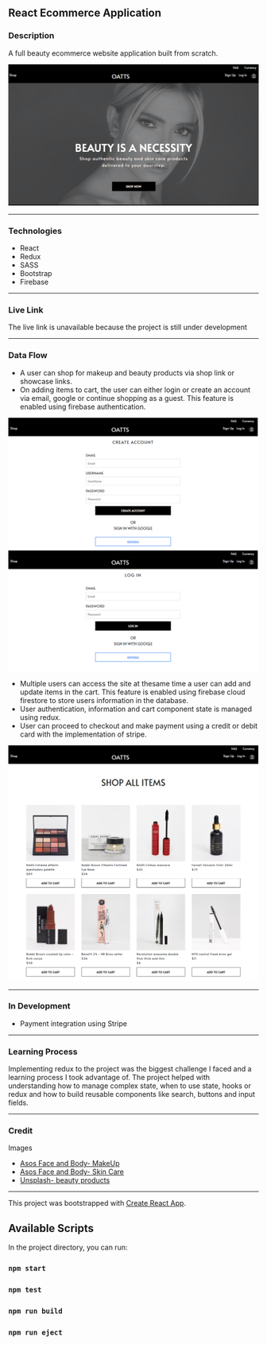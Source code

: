 
## React Ecommerce Application

### Description
A full beauty ecommerce website application built from scratch.

<img src="./src/assets/images/homepage2.png" alt="oatts home page" />

---

### Technologies

* React
* Redux
* SASS
* Bootstrap
* Firebase

---

### Live Link

The live link is unavailable because the project is still under development

---

### Data Flow

* A user can shop for makeup and beauty products via shop link or showcase links.
* On adding items to cart, the user can either login or create an account via email, google or continue shopping as a guest. This feature is enabled using firebase authentication.
<img src="./src/assets/images/createaccount.png" alt="oatts home page" />

<img src="./src/assets/images/login.png" alt="oatts home page" />

* Multiple users can access the site at thesame time a user can add and update items in the cart. This feature is enabled using firebase cloud firestore to store users information in the database. 
* User authentication, information and cart component state is managed using redux.
* User can proceed to checkout and make payment using a credit or debit card with the implementation of stripe.
<img src="./src/assets/images/shoppage.png" alt="oatts home page" />

---

### In Development

* Payment integration using Stripe

---

### Learning Process

Implementing redux to the project was the biggest challenge I faced and a learning process I took advantage of.
The project helped with understanding how to manage complex state, when to use state, hooks or redux and how to build reusable components like search, buttons and input fields.

---

### Credit
Images
* [Asos Face and Body- MakeUp](https://www.asos.com/women/face-body/makeup/cat/?cid=5020&nlid=ww|face+%2B+body|shop+by+product)
* [Asos Face and Body- Skin Care](https://www.asos.com/women/face-body/skin-care/cat/?cid=4540&nlid=ww|face+%2B+body|shop+by+product)
* [Unsplash- beauty products](https://unsplash.com)

---

This project was bootstrapped with [Create React App](https://github.com/facebook/create-react-app).

## Available Scripts

In the project directory, you can run:

### `npm start`

### `npm test`

### `npm run build`

### `npm run eject`







